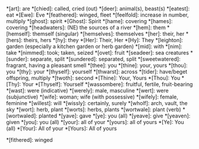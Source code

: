 <!--
Only add to this file abbreviations that only have one meaning.

Keep it in alphabetical order so that there are no duplicates.
-->

*[art]: are
*[chied]: called, cried (out)
*[deer]: animal(s), beast(s)
*[eatest]: eat
*[Ewe]: Eve
*[feathered]: winged, fleet
*[feelfold]: increase in number, multiply
*[ghost]: spirit
*[Ghost]: Spirit
*[hame]: covering
*[hames]: covering
*[headwaters]: (NE) the sources of a river
*[hem]: them
*[hemself]: themself (singular)
*[hemselves]: themselves
*[her]: their, her
*[hers]: theirs, hers
*[hy]: they
*[Her]: Their, Her
*[Hy]: They
*[leighton]: garden (especially a kitchen garden or herb garden)
*[mid]: with
*[nim]: take
*[nimmed]: took; taken, seized
*[ovet]: fruit
*[seadeer]: sea creatures
*[sunder]: separate, split
*[sundered]: separated, split
*[sweetwatered]: fragrant, having a pleasant smell
*[thee]: you
*[thine]: your, yours
*[thou]: you
*[thy]: your
*[thyself]: yourself
*[thwarst]: across
*[tider]: have/beget offspring, multiply
*[twoth]: second
*[Thine]: Your, Yours
*[Thou]: You
*[Thy]: Your
*[Thyself]: Yourself
*[wassombere]: fruitful, fertile, fruit-bearing
*[wast]: were (indicative)
*[werely]: male, masculine
*[wert]: were (subjunctive)
*[wife]: woman; wife (with possessive)
*[wifely]: female, feminine
*[willest]: will
*[wissly]: certainly, surely
*[wholf]: arch, vault, the sky
*[wort]: herb, plant
*[worts]: herbs, plants
*[wortwale]: plant (verb)
*[wortwaled]: planted
*[yave]: gave
*[ye]: you (all)
*[yeave]: give
*[yeaven]: given
*[you]: you (all)
*[your]: all of your
*[yours]: all of yours
*[Ye]: You (all)
*[Your]: All of your
*[Yours]: All of yours

<!-- Uncertain below -->
*[fithered]: winged
<!-- *[going by]: according to | Use 'abiding by'-->
<!-- *[shapeless]: formless -->
